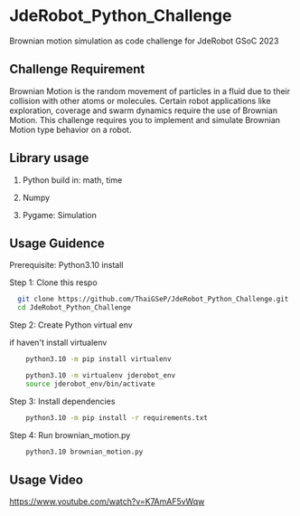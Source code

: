# JdeRobot_Python_Challenge
Brownian motion simulation as code challenge for JdeRobot GSoC 2023

## Challenge Requirement

Brownian Motion is the random movement of particles in a fluid due to their collision with
other atoms or molecules. Certain robot applications like exploration, coverage and swarm
dynamics require the use of Brownian Motion. This challenge requires you to implement
and simulate Brownian Motion type behavior on a robot.

## Library usage

1. Python build in: math, time 

2. Numpy

3. Pygame: Simulation

## Usage Guidence
Prerequisite: Python3.10 install

Step 1: Clone this respo

  ```bash
    git clone https://github.com/ThaiGSeP/JdeRobot_Python_Challenge.git
    cd JdeRobot_Python_Challenge
  ```

Step 2: Create Python virtual env

  if haven't install virtualenv

  ```bash
      python3.10 -m pip install virtualenv
  ```

  ```bash
      python3.10 -m virtualenv jderobot_env
      source jderobot_env/bin/activate
  ```
  
Step 3: Install dependencies

  ```bash
      python3.10 -m pip install -r requirements.txt
  ```

Step 4: Run brownian_motion.py

  ```bash
      python3.10 brownian_motion.py
  ```

## Usage Video

https://www.youtube.com/watch?v=K7AmAF5vWqw

